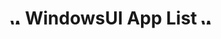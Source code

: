 <h1 align="center">
  <img src="https://i.slow.pics/T7o2WYO7.png" alt="win11" width="17" height="17" /> WindowsUI App List  <img src="https://i.slow.pics/T7o2WYO7.png" alt="win11" width="17" height="17" /h1>
  
